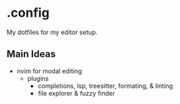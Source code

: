 # .config

My dotfiles for my editor setup. 

## Main Ideas
- nvim for modal editing
  - plugins
    - completions, lsp, treesitter, formating, & linting
    - file explorer & fuzzy finder
